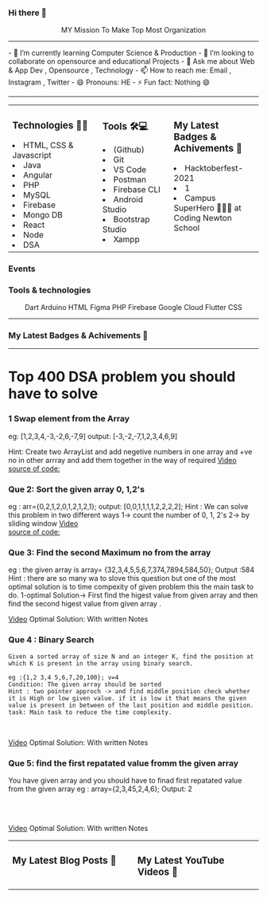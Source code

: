 ### Hi there 👋

<p align="center">
MY Mission To Make Top Most Organization  
</center>
</p>
<hr>
- 🌱 I’m currently learning Computer Science  & Production
- 👯 I’m looking to collaborate on opensource and educational Projects 
- 💬 Ask me about Web & App Dev , Opensource , Technology
- 📫 How to reach me: Email , Instagram , Twitter 
- 😄 Pronouns: HE
- ⚡ Fun fact: Nothing 😄 
<hr />
<table align="center"><tr ><td valign="top" width="20%">

### Technologies 🧑‍💻

<li>HTML, CSS & Javascript</li>
<li> Java</li>
<li>Angular</li> 
<li>PHP</li> 
<li> MySQL</li>
<li> Firebase</li>
<li> Mongo DB</li>
<li>React</li>  
<li>Node</li>  
<li> DSA</li>


</td>

<td valign="top" width="20%">

### Tools 🛠💻
<li>(Github) </li>
<li>Git</li> 
<li>VS Code</li>
<li>Postman</li>
<li> Firebase CLI</li>
<li>Android Studio</li>  
<li>Bootstrap  Studio</li>  
<li> Xampp</li>  

</td>
<td valign="top" width="20%">

### My Latest Badges & Achivements 🎉 

<p align="center">
<li><span class="hidden capitalize lg:inline">Hacktoberfest-2021</span>
 </li><li><span class="hidden capitalize lg:inline">1</span></li>
  </li><li><span class="hidden capitalize lg:inline">Campus SuperHero 🦸🏻‍♂️ at Coding Newton School</span></li>
</p>
</td>
<tr>
</table>

### Events



### Tools &amp; technologies

<p align="center">
<img align="center" src="https://peerlist-media.s3.amazonaws.com/tool_icons/dart.svg" alt="" ><span class="hidden capitalize lg:inline">Dart</span>
<img align="center" src="https://peerlist-media.s3.amazonaws.com/tool_icons/arduino.svg" alt="" class="mr-2 h-5"><span class="hidden capitalize lg:inline">Arduino</span>
<img align="center" src="https://peerlist-media.s3.amazonaws.com/tool_icons/html.svg" alt="" class="mr-2 h-5"><span class="hidden capitalize lg:inline">HTML</span>
<img align="center" src="https://peerlist-media.s3.amazonaws.com/tool_icons/figma.svg" alt="" class="mr-2 h-5"><span class="hidden capitalize lg:inline">Figma</span>
<img  align="center"src="https://peerlist-media.s3.amazonaws.com/tool_icons/php.svg" alt="" class="mr-2 h-5"><span class="hidden capitalize lg:inline">PHP</span>
<img  align="center"src="https://peerlist-media.s3.amazonaws.com/tool_icons/firebase.svg" alt="" class="mr-2 h-5"><span class="hidden capitalize lg:inline">Firebase</span>
<img align="center" src="https://peerlist-media.s3.amazonaws.com/tool_icons/google_cloud.svg" alt="" class="mr-2 h-5"><span class="hidden capitalize lg:inline">Google Cloud</span>
<img align="center" src="https://peerlist-media.s3.amazonaws.com/tool_icons/flutter.svg" alt="" class="mr-2 h-5"><span class="hidden capitalize lg:inline">Flutter</span>
<img align="center" src="https://peerlist-media.s3.amazonaws.com/tool_icons/css.svg" alt="" class="mr-2 h-5"><span class="hidden capitalize lg:inline">CSS</span>

</p>




<hr>

### My Latest Badges & Achivements 🎉 




<hr>
<table align="center"><tr ><td valign="top" width="50%">

### My Latest Blog Posts 🌱
<!-- BLOG-POST-LIST:START -->

<!-- BLOG-POST-LIST:END -->

</td>
<td valign="top" width="50%">

### My Latest YouTube Videos 🌱

</td>

# Top 400 DSA problem you should have to solve
### 1 Swap element from the Array 
  eg: [1,2,3,4,-3,-2,6,-7,9]
  output: [-3,-2,-7,1,2,3,4,6,9]
  

Hint: Create two ArrayList and add negetive numbers in one array and +ve no in other arrray and add them together in the way of required 
<a href="#" target="_blank">Video</a> <br/>
<a href="#" target="_blank">source of code:</a>
 
### Que 2:  Sort the given array  0, 1,2's  
eg : arr={0,2,1,2,0,1,2,1,2,1};
output: [0,0,1,1,1,1,2,2,2,2];
Hint : We can solve this problem in two different ways 
        1-> count the number of 0, 1, 2's
        2-> by sliding window 
        <a href="#" target="_blank">Video</a> <br/>
<a href="#" target="_blank">source of code: </a>

### Que 3: Find the second Maximum no from the array
eg : the given array is 
array= {32,3,4,5,5,6,7,374,7894,584,50};
Output :584 
Hint :
  there are so many wa to slove this question but one of the most optimal solution is to time compexity of given problem this the main task to do.
  1-optimal Solution-> First find the higest value from  given array and then find the second higest value from given array .
  <br/>
  
  <a href="" target="_blank">Video</a>
  <a herf="" target="_blank">Optimal Solution: With written Notes</a>

  ### Que 4 : Binary Search 
    Given a sorted array of size N and an integer K, find the position at which K is present in the array using binary search.

    eg :{1,2 3,4 5,6,7,20,100}; v=4
    Condition: The given array should be sorted
    Hint : two pointer approch -> and find middle position check whether it is High or low given value. if it is low it that means the given value is present in between of the last position and middle position.
    task: Main task to reduce the time complexity.

  <br/>
    
  <a href="" target="_blank">Video</a>
  <a herf="" target="_blank">Optimal Solution: With written Notes</a>
  <br/>

  ### Que 5: find the first repatated value fromm the given array 
   You have given array and you should have to finad first repatated value from the given array 
   eg : array={2,3,45,2,4,6};
   Output: 2

   <br/></br>


   
  <a href="" target="_blank">Video</a>
  <a herf="" target="_blank">Optimal Solution: With written Notes</a>
  


<!--
**shubhamaltpi/shubhamaltpi** is a ✨ _special_ ✨ repository because its `README.md` (this file) appears on your GitHub profile.

Here are some ideas to get you started:

- 🔭 I’m currently working on ...
- 🌱 I’m currently learning ...
- 👯 I’m looking to collaborate on ...
- 🤔 I’m looking for help with ...
- 💬 Ask me about ...
- 📫 How to reach me: ...
- 😄 Pronouns: ...
- ⚡ Fun fact: ...
-->
